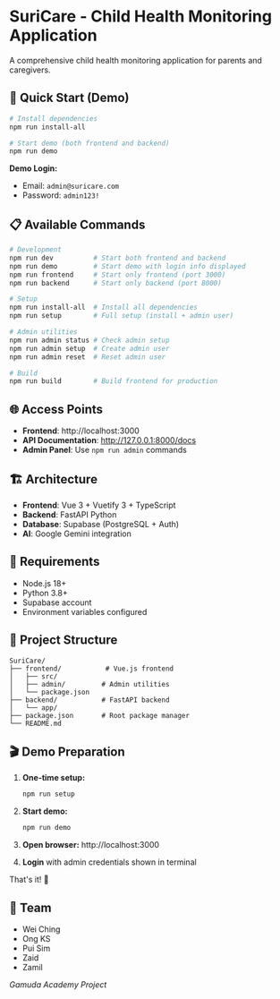 # SuriCare - Child Health Monitoring Application

A comprehensive child health monitoring application for parents and caregivers.

## 🚀 Quick Start (Demo)

```bash
# Install dependencies
npm run install-all

# Start demo (both frontend and backend)
npm run demo
```

**Demo Login:**
- Email: `admin@suricare.com`
- Password: `admin123!`

## 📋 Available Commands

```bash
# Development
npm run dev          # Start both frontend and backend
npm run demo         # Start demo with login info displayed
npm run frontend     # Start only frontend (port 3000)
npm run backend      # Start only backend (port 8000)

# Setup
npm run install-all  # Install all dependencies
npm run setup        # Full setup (install + admin user)

# Admin utilities
npm run admin status # Check admin setup
npm run admin setup  # Create admin user
npm run admin reset  # Reset admin user

# Build
npm run build        # Build frontend for production
```

## 🌐 Access Points

- **Frontend**: http://localhost:3000
- **API Documentation**: http://127.0.0.1:8000/docs
- **Admin Panel**: Use `npm run admin` commands

## 🏗️ Architecture

- **Frontend**: Vue 3 + Vuetify 3 + TypeScript
- **Backend**: FastAPI Python
- **Database**: Supabase (PostgreSQL + Auth)
- **AI**: Google Gemini integration

## 🔧 Requirements

- Node.js 18+
- Python 3.8+
- Supabase account
- Environment variables configured

## 📁 Project Structure

```
SuriCare/
├── frontend/           # Vue.js frontend
│   ├── src/
│   ├── admin/         # Admin utilities
│   └── package.json
├── backend/           # FastAPI backend
│   └── app/
├── package.json       # Root package manager
└── README.md
```

## 🎬 Demo Preparation

1. **One-time setup:**
   ```bash
   npm run setup
   ```

2. **Start demo:**
   ```bash
   npm run demo
   ```

3. **Open browser:** http://localhost:3000

4. **Login** with admin credentials shown in terminal

That's it! 🎉

## 👥 Team

- Wei Ching
- Ong KS
- Pui Sim
- Zaid
- Zamil

*Gamuda Academy Project*
